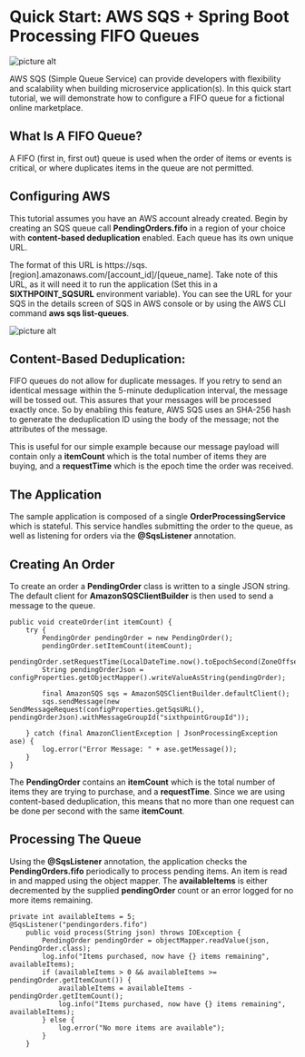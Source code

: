 # Quick Start: AWS SQS + Spring Boot Processing FIFO Queues

![picture alt](https://faizakram.com/git-hub/aws-sqs/AWS-SQS.png "Aws Sqs")

AWS SQS (Simple Queue Service) can provide developers with flexibility and scalability when building microservice application(s). In this quick start tutorial, we will demonstrate how to configure a FIFO queue for a fictional online marketplace.

## What Is A FIFO Queue? ##
A FIFO (first in, first out) queue is used when the order of items or events is critical, or where duplicates items in the queue are not permitted.

## Configuring AWS ##

This tutorial assumes you have an AWS account already created. Begin by creating an SQS queue call **PendingOrders.fifo** in a region of your choice with **content-based deduplication** enabled. Each queue has its own unique URL.

The format of this URL is https://sqs.[region].amazonaws.com/[account_id]/[queue_name]. Take note of this URL, as it will need it to run the application (Set this in a **SIXTHPOINT_SQSURL** environment variable). You can see the URL for your SQS in the details screen of SQS in AWS console or by using the AWS CLI command **aws sqs list-queues**.

![picture alt](https://faizakram.com/git-hub/aws-sqs/sqs.png "Aws sqs")

## Content-Based Deduplication: ##
FIFO queues do not allow for duplicate messages. If you retry to send an identical message within the 5-minute deduplication interval, the message will be tossed out. This assures that your messages will be processed exactly once. So by enabling this feature, AWS SQS uses an SHA-256 hash to generate the deduplication ID using the body of the message; not the attributes of the message.

This is useful for our simple example because our message payload will contain only a **itemCount** which is the total number of items they are buying, and a **requestTime** which is the epoch time the order was received.

## The Application ##
The sample application is composed of a single **OrderProcessingService** which is stateful. This service handles submitting the order to the queue, as well as listening for orders via the **@SqsListener** annotation.

## Creating An Order ##
To create an order a **PendingOrder** class is written to a single JSON string. The default client for **AmazonSQSClientBuilder** is then used to send a message to the queue.

```
public void createOrder(int itemCount) {
    try {
        PendingOrder pendingOrder = new PendingOrder();
        pendingOrder.setItemCount(itemCount);
        pendingOrder.setRequestTime(LocalDateTime.now().toEpochSecond(ZoneOffset.UTC));
        String pendingOrderJson = configProperties.getObjectMapper().writeValueAsString(pendingOrder);
 
        final AmazonSQS sqs = AmazonSQSClientBuilder.defaultClient();
        sqs.sendMessage(new SendMessageRequest(configProperties.getSqsURL(), pendingOrderJson).withMessageGroupId("sixthpointGroupId"));
 
    } catch (final AmazonClientException | JsonProcessingException ase) {
        log.error("Error Message: " + ase.getMessage());
    }
}
```
The **PendingOrder** contains an **itemCount** which is the total number of items they are trying to purchase, and a **requestTime**. Since we are using content-based deduplication, this means that no more than one request can be done per second with the same **itemCount**.

## Processing The Queue ## 
Using the **@SqsListener** annotation, the application checks the **PendingOrders.fifo** periodically to process pending items. An item is read in and mapped using the object mapper. The **availableItems** is either decremented by the supplied **pendingOrder** count or an error logged for no more items remaining.

```
private int availableItems = 5;
@SqsListener("pendingorders.fifo")
	public void process(String json) throws IOException {
		PendingOrder pendingOrder = objectMapper.readValue(json, PendingOrder.class);
		log.info("Items purchased, now have {} items remaining", availableItems);
		if (availableItems > 0 && availableItems >= pendingOrder.getItemCount()) {
			availableItems = availableItems - pendingOrder.getItemCount();
			log.info("Items purchased, now have {} items remaining", availableItems);
		} else {
			log.error("No more items are available");
		}
	}
```

